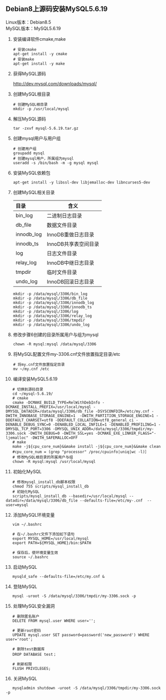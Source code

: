 ## Debian8上源码安装MySQL5.6.19

Linux版本：Debian8.5<br />
MySQL版本：MySQL5.6.19


1. 安装编译软件cmake,make

   ```shell
   # 安装cmake
   apt-get install -y cmake
   # 安装make
   apt-get install -y make
   ```

2. 获得MySQL源码

   http://dev.mysql.com/downloads/mysql/

3. 创建MySQL根目录

   ```shell
   # 创建MySQL根目录
   mkdir -p /usr/local/mysql
   ```

4. 解压MySQL源码

   ```shell
   tar -zxvf mysql-5.6.19.tar.gz
   ```

5. 创建mysql用户与用户组

   ```shell
   # 创建用户组
   groupadd mysql
   # 创建mysql用户，所属组为mysql
   useradd -s /bin/bash -m -g mysql mysql
   ```

6. 安装MySQL依赖包

   ```shell
   apt-get install -y libssl-dev libjemalloc-dev libncurses5-dev
   ```

7. 创建MySQL相关目录

   | 目录         | 含义            |
   | :--------- | ------------- |
   | bin_log    | 二进制日志目录       |
   | db_file    | 数据文件目录        |
   | innodb_log | InnoDB重做日志目录  |
   | innodb_ts  | InnoDB共享表空间目录 |
   | log        | 日志文件目录        |
   | relay_log  | InnoDB中继日志目录  |
   | tmpdir     | 临时文件目录        |
   | undo_log   | InnoDB回滚日志目录  |

   ```shell
   mkdir -p /data/mysql/3306/bin_log
   mkdir -p /data/mysql/3306/db_file
   mkdir -p /data/mysql/3306/innodb_log
   mkdir -p /data/mysql/3306/innodb_ts
   mkdir -p /data/mysql/3306/log
   mkdir -p /data/mysql/3306/relay_log
   mkdir -p /data/mysql/3306/tmpdir
   mkdir -p /data/mysql/3306/undo_log
   ```

8. 修改步骤6创建的目录所属用户与组为mysql

   ```shell
   chown -R mysql:mysql /data/mysql/3306
   ```

9. 将MySQL配置文件my-3306.cnf文件放置指定目录/etc

   ```shell
   # 将my.cnf文件放置指定目录
   mv ~/my.cnf /etc
   ```

10. 编译安装MySQL5.6.19

```shell
   # 切换到源码目录
   cd ~/mysql-5.6.19/
   # cmake
   cmake -DCMAKE_BUILD_TYPE=RelWithDebInfo -DCMAKE_INSTALL_PREFIX=/usr/local/mysql -DMYSQL_DATADIR=/data/mysql/3306/db_file -DSYSCONFDIR=/etc/my.cnf -DWITH_INNOBASE_STORAGE_ENGINE=1  -DWITH_PARTITION_STORAGE_ENGINE=1 -DDEFAULT_CHARSET=utf8 -DDEFAULT_COLLATION=utf8_general_ci -DENABLE_DEBUG_SYNC=0 -DENABLED_LOCAL_INFILE=1 -DENABLED_PROFILING=1 -DMYSQL_TCP_PORT=3306 -DMYSQL_UNIX_ADDR=/data/mysql/3306/tmpdir/my-3306.sock -DWITH_DEBUG=0 -DWITH_SSL=yes -DCMAKE_EXE_LINKER_FLAGS="-ljemalloc" -DWITH_SAFEMALLOC=OFF
   # make
   make -j${cpu_core_num}&&make install -j${cpu_core_num}&&make clean
   #cpu_core_num = (grep "processor" /proc/cpuinfo|uniq|wc -l)］
   # 修改MySQL根目录的所属用户与组
   chown -R mysql:mysql /usr/local/mysql  
```

11. 初始化MySQL 

```shell
   # 修改mysql_install_db脚本权限
   chmod 755 scripts/mysql_install_db
   # 初始化MySQL
   scripts/mysql_install_db --basedir=/usr/local/mysql --datadir=/data/mysql/3306/db_file --defaults-file=/etc/my-.cnf  --user=mysql
```

12. 添加MySQL环境变量

```shell
   vim ~/.bashrc

   # 在~/.bashrc文件下添加如下语句
   export MYSQL_HOME=/usr/local/mysql
   export PATH=${MYSQL_HOME}/bin:$PATH

   # 保存后，使环境变量生效
   source ~/.bashrc
```

13. 启动MySQL

```shell
   mysqld_safe --defaults-file=/etc/my.cnf &
```

14. 登陆MySQL

```shell
   mysql -uroot -S /data/mysql/3306/tmpdir/my-3306.sock -p
```

15. 处理MySQL安全漏洞

```shell
   # 删除匿名账户
   DELETE FROM mysql.user WHERE user='';

   # 更新root密码
   UPDATE mysql.user SET password=password('new_password') WHERE user='root';

   # 删除test数据库
   DROP DATABASE test；

   # 刷新权限
   FLUSH PRIVILEGES;
```

16. 关闭MySQL

```shell
   mysqladmin shutdown -uroot -S /data/mysql/3306/tmpdir/my-3306.sock -p
```

   ​


